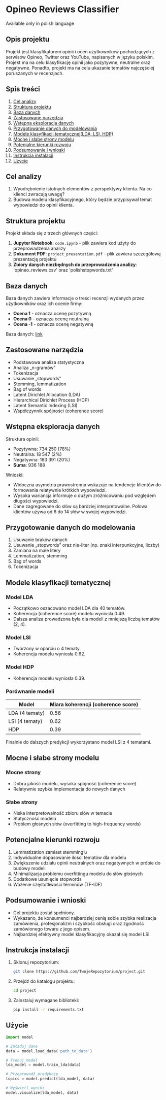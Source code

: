 # Opineo Reviews Classifier
Available only in polish language

## Opis projektu
Projekt jest klasyfikatorem opinii i ocen użytkowników pochodzących z serwisów Opineo, Twitter oraz YouTube, napisanych w języku polskim. Projekt ma na celu klasyfikację opinii jako pozytywne, neutralne oraz negatywne. Ponadto, projekt ma na celu ukazanie tematów najczęściej poruszanych w recenzjach.

## Spis treści

1. [Cel analizy](#cel-analizy)
2. [Struktura projektu](#struktura-projektu)
3. [Baza danych](#baza-danych)
4. [Zastosowane narzędzia](#zastosowane-narzedzia)
5. [Wstępna eksploracja danych](#wstępna-eksploracja-danych)
6. [Przygotowanie danych do modelowania](#przygotowanie-danych-do-modelowania)
7. [Modele klasyfikacji tematycznej(LDA, LSI, HDP)](#modele-klasyfikacji-tematycznej)
8. [Mocne i słabe strony modelu](#mocne-i-słabe-strony-modelu)
9. [Potenjalne kierunki rozwoju](#potencjalne-kierunki-rozwoju)
10. [Podsumowanie i wnioski](#podsumowanie-i-wnioski)
11. [Instrukcja instalacji](#instrukcja-instalacji)
12. [Użycie](#użycie)

## Cel analizy
1. Wyodrębnienie istotnych elementów z perspektywy klienta. Na co klienci zwracają uwagę?
2. Budowa modelu klasyfikacyjnego, który będzie przypisywał temat wypowiedzi do opinii klienta.

## Struktura projektu
Projekt składa się z trzech głównych części:
1. **Jupyter Notebook**: `code.ipynb` - plik zawiera kod użyty do przeprowadzenia analizy
2. **Dokument PDF**: `project_presentation.pdf` - plik zawiera szczegółową prezentację projektu  
3. **Zbiory danych niezbędnych do przeprowadzenia analizy**: 'opineo_reviews.csv' oraz 'polishstopwords.txt'

## Baza danych
Baza danych zawiera informacje o treści recenzji wydanych przez użytkowników oraz ich ocenie firmy:
- **Ocena 1** - oznacza ocenę pozytywną
- **Ocena 0** - oznacza ocenę neutralną
- **Ocena -1** - oznacza ocenę negatywną

Baza danych: [link](https://github.com/Ermlab/pl-sentiment-analysis)

## Zastosowane narzędzia
- Podstawowa analiza statystyczna
- Analiza „n-gramów”
- Tokenizacja
- Usuwanie „stopwords”
- Stemming, lemmatization
- Bag of words
- Latent Dirichlet Allocation (LDA)
- Hierarchical Dirichlet Process (HDP)
- Latent Semantic Indexing (LSI)
- Współczynnik spójności (coherence score)

## Wstępna eksploracja danych
Struktura opinii:
- Pozytywna: 734 250 (78%)
- Neutralna: 18 547 (2%)
- Negatywna: 183 391 (20%)
- **Suma**: 936 188

Wnioski:
- Widoczna asymetria prawostronna wskazuje na tendencje klientów do formowania relatywnie krótkich wypowiedzi.
- Wysoka wariancja informuje o dużym zróżnicowaniu pod względem długości wypowiedzi.
- Dane zagregowane do słów są bardziej interpretowalne. Połowa klientów używa od 6 do 14 słów w swojej wypowiedzi.

## Przygotowanie danych do modelowania
1. Usuwanie braków danych
2. Usuwanie „stopwords” oraz nie-liter (np. znaki interpunkcyjne, liczby)
3. Zamiana na małe litery
4. Lemmatization, stemming
5. Bag of words
6. Tokenizacja

## Modele klasyfikacji tematycznej
### Model LDA
- Początkowo oszacowano model LDA dla 40 tematów.
- Koherencja (coherence score) modelu wyniosła 0.49.
- Dalsza analiza prowadzona była dla modeli z mniejszą liczbą tematów (2, 4).

### Model LSI
- Tworzony w oparciu o 4 tematy.
- Koherencja modelu wyniosła 0.62.

### Model HDP
- Koherencja modelu wyniosła 0.39.

### Porównanie modeli
| Model | Miara koherencji (coherence score) |
|-------|------------------------------------|
| LDA (4 tematy) | 0.56 |
| LSI (4 tematy) | 0.62 |
| HDP | 0.39 |

Finalnie do dalszych predykcji wykorzystano model LSI z 4 tematami.

## Mocne i słabe strony modelu
### Mocne strony
- Dobra jakość modelu, wysoka spójność (coherence score)
- Relatywnie szybka implementacja do nowych danych

### Słabe strony
- Niska interpretowalność zbioru słów w temacie
- Statyczność modelu
- Problem głośnych słów (overfitting to high-frequency words)

## Potencjalne kierunki rozwoju
1. Lemmatization zamiast stemming’u
2. Indywidualne dopasowanie ilości tematów dla modelu
3. Zwiększenie udziału opinii neutralnych oraz negatywnych w próbie do budowy modeli
4. Minimalizacja problemu overfittingu modelu do słów głośnych
5. Dodatkowe usunięcie stopwords
6. Ważenie częstotliwości terminów (TF-IDF)

## Podsumowanie i wnioski
- Cel projektu został spełniony.
- Wykazano, że konsumenci najbardziej cenią sobie szybka realizacja zamówienia, profesjonalizm i szybkość obsługi oraz zgodność zamówionego towaru z jego opisem.
- Najbardziej efektywny model klasyfikacyjny okazał się model LSI.

## Instrukcja instalacji
1. Sklonuj repozytorium:
    ```sh
    git clone https://github.com/TwojeRepozytorium/project.git
    ```
2. Przejdź do katalogu projektu:
    ```sh
    cd project
    ```
3. Zainstaluj wymagane biblioteki:
    ```sh
    pip install -r requirements.txt
    ```

## Użycie
```python
import model

# Załaduj dane
data = model.load_data('path_to_data')

# Trenuj model
lda_model = model.train_lda(data)

# Przeprowadź predykcję
topics = model.predict(lda_model, data)

# Wyświetl wyniki
model.visualize(lda_model, data)
